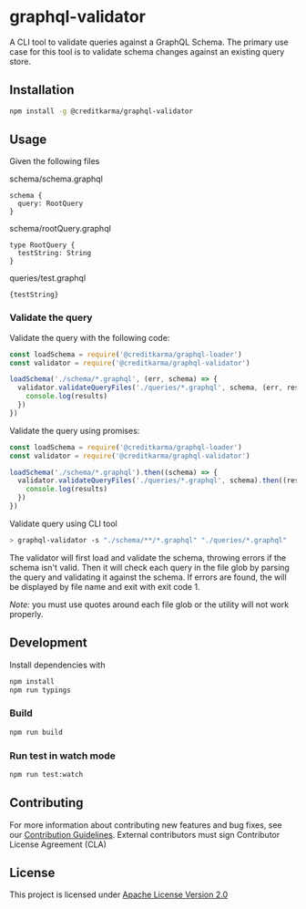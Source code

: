 # graphql-validator

A CLI tool to validate queries against a GraphQL Schema.  The primary use case for this tool is to validate schema changes against an existing query store.

## Installation

```sh
npm install -g @creditkarma/graphql-validator
```

## Usage

Given the following files

schema/schema.graphql

```
schema {
  query: RootQuery
}
```

schema/rootQuery.graphql

```
type RootQuery {
  testString: String
}
```

queries/test.graphql

```
{testString}
```

### Validate the query

Validate the query with the following code:

```js
const loadSchema = require('@creditkarma/graphql-loader')
const validator = require('@creditkarma/graphql-validator')

loadSchema('./schema/*.graphql', (err, schema) => {
  validator.validateQueryFiles('./queries/*.graphql', schema, (err, results) => {
    console.log(results)
  })
})
```

Validate the query using promises:

```js
const loadSchema = require('@creditkarma/graphql-loader')
const validator = require('@creditkarma/graphql-validator')

loadSchema('./schema/*.graphql').then((schema) => {
  validator.validateQueryFiles('./queries/*.graphql', schema).then((results) => {
    console.log(results)
  })
})
```

Validate query using CLI tool

```sh
> graphql-validator -s "./schema/**/*.graphql" "./queries/*.graphql"
```

The validator will first load and validate the schema, throwing errors if the schema isn't valid.  Then it will check each query in the file glob by parsing the query and validating it against the schema.  If errors are found, the will be displayed by file name and exit with exit code 1.

*Note:* you must use quotes around each file glob or the utility will not work properly.

## Development

Install dependencies with

```sh
npm install
npm run typings
```

### Build

```sh
npm run build
```


### Run test in watch mode

```sh
npm run test:watch
```

## Contributing
For more information about contributing new features and bug fixes, see our [Contribution Guidelines](https://github.com/creditkarma/CONTRIBUTING.md).
External contributors must sign Contributor License Agreement (CLA)

## License
This project is licensed under [Apache License Version 2.0](./LICENSE)
